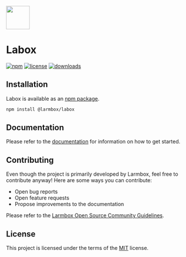 <p align="">
  <img src="https://cdn.larmbox.com/assets/labox-logo.png" width="64"  />
  <h1 align="">Labox</h1>
</p>

[![npm](https://img.shields.io/npm/v/@larmbox/labox.svg)](https://www.npmjs.com/package/@larmbox/labox)
[![license](https://img.shields.io/npm/l/@larmbox/labox.svg)](https://github.com/larmbox/labox/blob/HEAD/LICENSE)
[![downloads](https://img.shields.io/npm/dt/@larmbox/labox)](https://www.npmjs.com/package/@larmbox/labox)

## Installation

Labox is available as an [npm package](https://www.npmjs.com/package/@larmbox/labox).

```bash
npm install @larmbox/labox
```

## Documentation

Please refer to the [documentation](https://larmbox.github.io/labox) for information on how to get started.

## Contributing

Even though the project is primarily developed by Larmbox, feel free to contribute anyway! Here are some ways you can contribute:

- Open bug reports
- Open feature requests
- Propose improvements to the documentation

Please refer to the [Larmbox Open Source Community Guidelines](https://github.com/larmbox/labox/blob/HEAD/CODE_OF_CONDUCT.md).

## License

This project is licensed under the terms of the [MIT](https://opensource.org/licenses/MIT) license.
